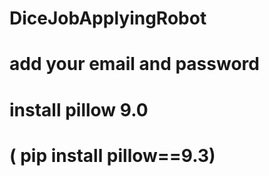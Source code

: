 # DiceJobApplyingRobot
# add your email and password 
# install pillow 9.0
# ( pip install pillow==9.3)
    
